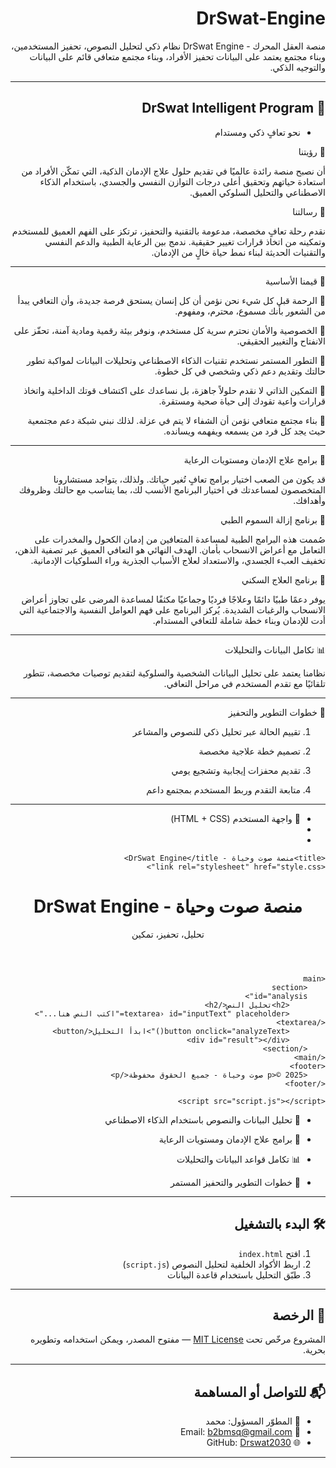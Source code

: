 
# DrSwat-Engine

 منصة العقل المحرك - DrSwat Engine
نظام ذكي لتحليل النصوص، تحفيز المستخدمين، وبناء مجتمع يعتمد على البيانات تحفيز الأفراد، وبناء مجتمع متعافي قائم على البيانات والتوجيه الذكي.


---


## 📌 DrSwat Intelligent Program

 - نحو تعافٍ ذكي ومستدام

🎯 رؤيتنا

أن نصبح منصة رائدة عالميًا في تقديم حلول علاج الإدمان الذكية، التي تمكّن الأفراد من استعادة حياتهم وتحقيق أعلى درجات التوازن النفسي والجسدي، باستخدام الذكاء الاصطناعي والتحليل السلوكي العميق.

📝 رسالتنا

نقدم رحلة تعافٍ مخصصة، مدعومة بالتقنية والتحفيز، ترتكز على الفهم العميق للمستخدم وتمكينه من اتخاذ قرارات تغيير حقيقية. ندمج بين الرعاية الطبية والدعم النفسي والتقنيات الحديثة لبناء نمط حياة خالٍ من الإدمان.


---

🌱 قيمنا الأساسية

🔹 الرحمة قبل كل شيء
نحن نؤمن أن كل إنسان يستحق فرصة جديدة، وأن التعافي يبدأ من الشعور بأنك مسموع، محترم، ومفهوم.

🔹 الخصوصية والأمان
نحترم سرية كل مستخدم، ونوفر بيئة رقمية ومادية آمنة، تحفّز على الانفتاح والتغيير الحقيقي.

🔹 التطور المستمر
نستخدم تقنيات الذكاء الاصطناعي وتحليلات البيانات لمواكبة تطور حالتك وتقديم دعم ذكي وشخصي في كل خطوة.

🔹 التمكين الذاتي
لا نقدم حلولاً جاهزة، بل نساعدك على اكتشاف قوتك الداخلية واتخاذ قرارات واعية تقودك إلى حياة صحية ومستقرة.

🔹 بناء مجتمع متعافي
نؤمن أن الشفاء لا يتم في عزلة. لذلك نبني شبكة دعم مجتمعية حيث يجد كل فرد من يسمعه ويفهمه ويسانده.


---

🧠 برامج علاج الإدمان ومستويات الرعاية

 قد يكون من الصعب اختيار برامج تعافٍ تُغير حياتك. ولذلك، يتواجد مستشارونا المتخصصون لمساعدتك في اختيار البرنامج الأنسب لك، بما يتناسب مع حالتك وظروفك وأهدافك.

🧪 برنامج إزالة السموم الطبي

صُممت هذه البرامج الطبية لمساعدة المتعافين من إدمان الكحول والمخدرات على التعامل مع أعراض الانسحاب بأمان.
الهدف النهائي هو التعافي العميق عبر تصفية الذهن، تخفيف العبء الجسدي، والاستعداد لعلاج الأسباب الجذرية وراء السلوكيات الإدمانية.

🏥 برنامج العلاج السكني

يوفر دعمًا طبيًا دائمًا وعلاجًا فرديًا وجماعيًا مكثفًا لمساعدة المرضى على تجاوز أعراض الانسحاب والرغبات الشديدة. يُركز البرنامج على فهم العوامل النفسية والاجتماعية التي أدت للإدمان وبناء خطة شاملة للتعافي المستدام.


---

📊 تكامل البيانات والتحليلات

نظامنا يعتمد على تحليل البيانات الشخصية والسلوكية لتقديم توصيات مخصصة، تتطور تلقائيًا مع تقدم المستخدم في مراحل التعافي.


---

🧭 خطوات التطوير والتحفيز

1. تقييم الحالة عبر تحليل ذكي للنصوص والمشاعر


2. تصميم خطة علاجية مخصصة


3. تقديم محفزات إيجابية وتشجيع يومي


4. متابعة التقدم وربط المستخدم بمجتمع داعم




---


- 🎨 واجهة المستخدم (HTML + CSS)
- 
- <!DOCTYPE html>
<html lang="ar" dir="rtl">
<head>
    <meta charset="UTF-8">
    <meta name="viewport" content="width=device-width, initial-scale=1.0">
    
    <title>منصة صوت وحياة - DrSwat Engine</title>
    <link rel="stylesheet" href="style.css">
</head>
<body>
    <header>
        <h1>منصة صوت وحياة - DrSwat Engine</h1>
        <p>تحليل، تحفيز، تمكين</p>
    </header>

    <main
        <section 
        id="analysis">
            <h2>تحليل النص</h2>
            <textarea› id="inputText" placeholder="اكتب النص هنا..."></textarea>
            <button onclick="analyzeText()">ابدأ التحليل</button>
            <div id="result"></div>
        </section>
    </main>
    <footer>
        <p>© 2025 صوت وحياة - جميع الحقوق محفوظة</p>
    </footer>

    <script src="script.js"></script>
- 🧪 تحليل البيانات والنصوص باستخدام الذكاء الاصطناعي
  
- 💊 برامج علاج الإدمان ومستويات الرعاية
- 📊 تكامل قواعد البيانات والتحليلات
- 🔧 خطوات التطوير والتحفيز المستمر

---




## 🛠️ البدء بالتشغيل

1. افتح `index.html`
2. اربط الأكواد الخلفية لتحليل النصوص (`script.js`)
3. طبّق التحليل باستخدام قاعدة البيانات


---

## 📄 الرخصة

المشروع مرخّص تحت [MIT License](https://opensource.org/licenses/MIT) — مفتوح المصدر، ويمكن استخدامه وتطويره بحرية.

---

## 📬 للتواصل أو المساهمة

- 💼 المطوّر المسؤول: محمد   
- 📧 Email: b2bmsq@gmail.com  
- 🌐 GitHub: [Drswat2030](https://github.com/Drswat2030)

---
